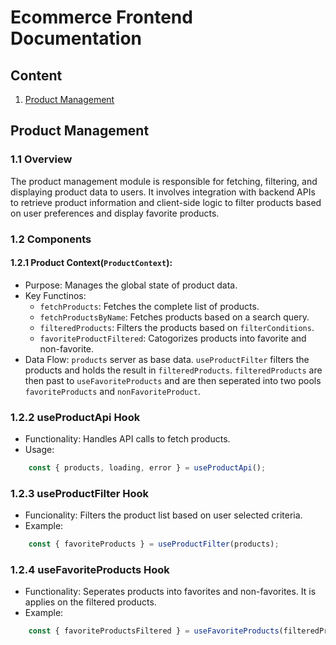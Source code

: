 # Ecommerce Frontend Documentation

## Content

1. [Product Management](#product-management)

## Product Management

### 1.1 Overview
The product management module is responsible for fetching, filtering, and displaying product data to users. It involves integration with backend APIs to retrieve product information and client-side logic to filter products based on user preferences and display favorite products.

### 1.2 Components

#### 1.2.1 Product Context(`ProductContext`):

- Purpose: Manages the global state of product data.
- Key Functinos:
    - `fetchProducts`: Fetches the complete list of products.
    - `fetchProductsByName`: Fetches products based on a search query.
    - `filteredProducts`: Filters the products based on `filterConditions`.
    - `favoriteProductFiltered`: Catogorizes products into favorite and non-favorite.
- Data Flow: 
    `products` server as base data. `useProductFilter` filters the products and holds the result in `filteredProducts`. `filteredProducts` are then past to `useFavoriteProducts` and are then seperated into two pools `favoriteProducts` and `nonFavoriteProduct`.

### 1.2.2 useProductApi Hook
- Functionality: Handles API calls to fetch products.
- Usage:
```typescript
    const { products, loading, error } = useProductApi();
```

### 1.2.3 useProductFilter Hook
- Funcionality: Filters the product list based on user selected criteria.
- Example:
```typescript
    const { favoriteProducts } = useProductFilter(products);
```

### 1.2.4 useFavoriteProducts Hook
- Functionality: Seperates products into favorites and non-favorites. It is applies on the filtered products.
- Example:
```typescript
    const { favoriteProductsFiltered } = useFavoriteProducts(filteredProducts);
```